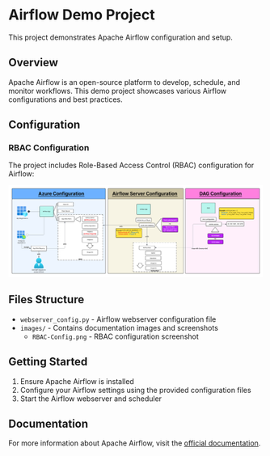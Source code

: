 # Airflow Demo Project

This project demonstrates Apache Airflow configuration and setup.

## Overview

Apache Airflow is an open-source platform to develop, schedule, and monitor workflows. This demo project showcases various Airflow configurations and best practices.

## Configuration

### RBAC Configuration

The project includes Role-Based Access Control (RBAC) configuration for Airflow:

![RBAC Configuration](images/RBAC-Config.png)

## Files Structure

- `webserver_config.py` - Airflow webserver configuration file
- `images/` - Contains documentation images and screenshots
  - `RBAC-Config.png` - RBAC configuration screenshot

## Getting Started

1. Ensure Apache Airflow is installed
2. Configure your Airflow settings using the provided configuration files
3. Start the Airflow webserver and scheduler

## Documentation

For more information about Apache Airflow, visit the [official documentation](https://airflow.apache.org/docs/).
